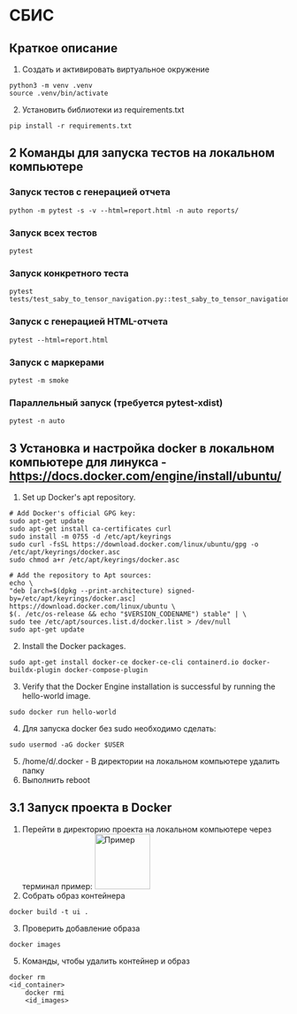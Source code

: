 # СБИС

## Краткое описание

1. Создать и активировать виртуальное окружение

```angular2html
python3 -m venv .venv
source .venv/bin/activate
```

2. Установить библиотеки из requirements.txt

```shell
pip install -r requirements.txt
```

## 2 Команды для запуска тестов на локальном компьютере

### Запуск тестов с генерацией отчета

```shell
python -m pytest -s -v --html=report.html -n auto reports/
```

###  Запуск всех тестов

```shell
pytest
```

### Запуск конкретного теста

```shell
pytest tests/test_saby_to_tensor_navigation.py::test_saby_to_tensor_navigation
```

### Запуск с генерацией HTML-отчета

```shell
pytest --html=report.html
```

### Запуск с маркерами

```shell
pytest -m smoke
```

### Параллельный запуск (требуется pytest-xdist)

```shell
pytest -n auto
```

## 3 Установка и настройка docker в локальном компьютере для линукса - https://docs.docker.com/engine/install/ubuntu/

1. Set up Docker's apt repository.

```shell
# Add Docker's official GPG key:
sudo apt-get update
sudo apt-get install ca-certificates curl
sudo install -m 0755 -d /etc/apt/keyrings
sudo curl -fsSL https://download.docker.com/linux/ubuntu/gpg -o /etc/apt/keyrings/docker.asc
sudo chmod a+r /etc/apt/keyrings/docker.asc

# Add the repository to Apt sources:
echo \
"deb [arch=$(dpkg --print-architecture) signed-by=/etc/apt/keyrings/docker.asc] https://download.docker.com/linux/ubuntu \
$(. /etc/os-release && echo "$VERSION_CODENAME") stable" | \
sudo tee /etc/apt/sources.list.d/docker.list > /dev/null
sudo apt-get update
```

2. Install the Docker packages.

```shell
sudo apt-get install docker-ce docker-ce-cli containerd.io docker-buildx-plugin docker-compose-plugin
```

3. Verify that the Docker Engine installation is successful by running the hello-world image.

```shell
sudo docker run hello-world
```

4. Для запуска docker без sudo необходимо сделать:

```shell
sudo usermod -aG docker $USER
```

5. /home/d/.docker - В директории на локальном компьютере удалить папку
6. Выполнить reboot

## 3.1 Запуск проекта в Docker

1. Перейти в директорию проекта на локальном компьютере через терминал пример:
   <img alt="Пример" height="100" src="![img.png](img.png)" title="Пример" width="100"/>
2. Собрать образ контейнера

```shell
docker build -t ui .
```

3. Проверить добавление образа

```shell
docker images
```

5. Команды, чтобы удалить контейнер и образ

```angular2html
docker rm
<id_container>
    docker rmi
    <id_images>
```
